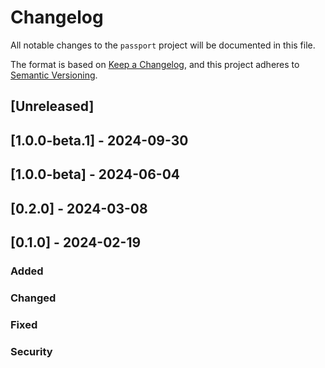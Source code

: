 # Changelog

All notable changes to the `passport` project will be documented in this file.

The format is based on [Keep a Changelog](https://keepachangelog.com/en/1.0.0/), and this project adheres to [Semantic Versioning](https://semver.org/spec/v2.0.0.html).

## [Unreleased]

## [1.0.0-beta.1] - 2024-09-30

## [1.0.0-beta] - 2024-06-04

## [0.2.0] - 2024-03-08

## [0.1.0] - 2024-02-19

### Added

### Changed

### Fixed

### Security
